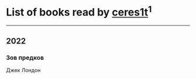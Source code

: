 # List of books read by [ceres1t](https://plus.google.com/u/0/100546060776709792770/)<sup>1</sup>
---

## 2022

### Зов предков
Джек Лондон



